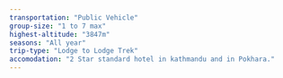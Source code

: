 ```yaml
---
transportation: "Public Vehicle"
group-size: "1 to 7 max"
highest-altitude: "3847m"
seasons: "All year"
trip-type: "Lodge to Lodge Trek"
accomodation: "2 Star standard hotel in kathmandu and in Pokhara."
---
```

